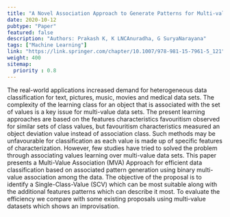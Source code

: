 ```yaml
---
title: "A Novel Association Approach to Generate Patterns for Multi-valued Data in Efficient Data Classification"
date: 2020-10-12
pubtype: "Paper"
featured: false
description: "Authors: Prakash K, K LNCAnuradha, G SuryaNarayana"
tags: ["Machine Learning"]
link: "https://link.springer.com/chapter/10.1007/978-981-15-7961-5_121"
weight: 400
sitemap:
  priority : 0.8
---
```

The real-world applications increased demand for heterogeneous data classification for text, pictures, music, movies and medical data sets. The complexity of the learning class for an object that is associated with the set of values is a key issue for multi-value data sets. The present learning approaches are based on the features characteristics favouritism observed for similar sets of class values, but favouritism characteristics measured an object deviation value instead of association class. Such methods may be unfavourable for classification as each value is made up of specific features of characterization. However, few studies have tried to solved the problem through associating values learning over multi-value data sets. This paper presents a Multi-Value Association (MVA) Approach for efficient data classification based on associated pattern generation using binary multi-value association among the data. The objective of the proposal is to identify a Single-Class-Value (SCV) which can be most suitable along with the additional features patterns which can describe it most. To evaluate the efficiency we compare with some existing proposals using multi-value datasets which shows an improvisation.
